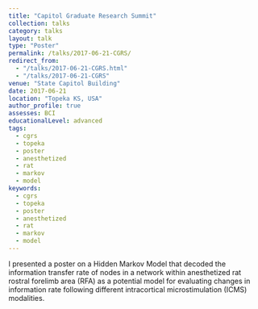 ```yaml
---
title: "Capitol Graduate Research Summit"
collection: talks
category: talks
layout: talk
type: "Poster"
permalink: /talks/2017-06-21-CGRS/
redirect_from:
  - "/talks/2017-06-21-CGRS.html"
  - "/talks/2017-06-21-CGRS"
venue: "State Capitol Building"
date: 2017-06-21
location: "Topeka KS, USA"
author_profile: true
assesses: BCI
educationalLevel: advanced
tags:
  - cgrs
  - topeka
  - poster
  - anesthetized
  - rat
  - markov
  - model
keywords:
  - cgrs
  - topeka
  - poster
  - anesthetized
  - rat
  - markov
  - model
---
```


I presented a poster on a Hidden Markov Model that decoded the information transfer rate of nodes in a network within anesthetized rat rostral forelimb area (RFA) as a potential model for evaluating changes in information rate following different intracortical microstimulation (ICMS) modalities.

